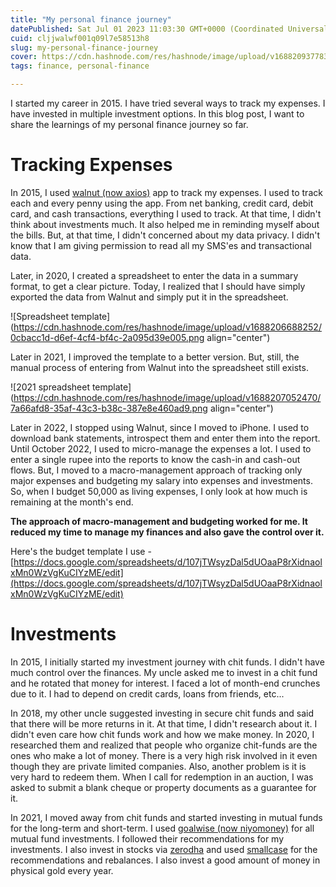 ```yaml
---
title: "My personal finance journey"
datePublished: Sat Jul 01 2023 11:03:30 GMT+0000 (Coordinated Universal Time)
cuid: cljjwalwf001q09l7e58513h8
slug: my-personal-finance-journey
cover: https://cdn.hashnode.com/res/hashnode/image/upload/v1688209377830/546e789d-297b-4376-bb42-22345a311774.png
tags: finance, personal-finance

---
```


I started my career in 2015. I have tried several ways to track my expenses. I have invested in multiple investment options. In this blog post, I want to share the learnings of my personal finance journey so far.

# Tracking Expenses

In 2015, I used [walnut (now axios)](https://axio.co.in/walnut/) app to track my expenses. I used to track each and every penny using the app. From net banking, credit card, debit card, and cash transactions, everything I used to track. At that time, I didn't think about investments much. It also helped me in reminding myself about the bills. But, at that time, I didn't concerned about my data privacy. I didn't know that I am giving permission to read all my SMS'es and transactional data.

Later, in 2020, I created a spreadsheet to enter the data in a summary format, to get a clear picture. Today, I realized that I should have simply exported the data from Walnut and simply put it in the spreadsheet.

![Spreadsheet template](https://cdn.hashnode.com/res/hashnode/image/upload/v1688206688252/0cbacc1d-d6ef-4cf4-bf4c-2a095d39e005.png align="center")

Later in 2021, I improved the template to a better version. But, still, the manual process of entering from Walnut into the spreadsheet still exists.

![2021 spreadsheet template](https://cdn.hashnode.com/res/hashnode/image/upload/v1688207052470/7a66afd8-35af-43c3-b38c-387e8e460ad9.png align="center")

Later in 2022, I stopped using Walnut, since I moved to iPhone. I used to download bank statements, introspect them and enter them into the report. Until October 2022, I used to micro-manage the expenses a lot. I used to enter a single rupee into the reports to know the cash-in and cash-out flows. But, I moved to a macro-management approach of tracking only major expenses and budgeting my salary into expenses and investments. So, when I budget 50,000 as living expenses, I only look at how much is remaining at the month's end.

**The approach of macro-management and budgeting worked for me. It reduced my time to manage my finances and also gave the control over it.**

Here's the budget template I use - [https://docs.google.com/spreadsheets/d/107jTWsyzDal5dUOaaP8rXidnaolxMn0WzVgKuCIYzME/edit](https://docs.google.com/spreadsheets/d/107jTWsyzDal5dUOaaP8rXidnaolxMn0WzVgKuCIYzME/edit)

# Investments

In 2015, I initially started my investment journey with chit funds. I didn't have much control over the finances. My uncle asked me to invest in a chit fund and he rotated that money for interest. I faced a lot of month-end crunches due to it. I had to depend on credit cards, loans from friends, etc...

In 2018, my other uncle suggested investing in secure chit funds and said that there will be more returns in it. At that time, I didn't research about it. I didn't even care how chit funds work and how we make money. In 2020, I researched them and realized that people who organize chit-funds are the ones who make a lot of money. There is a very high risk involved in it even though they are private limited companies. Also, another problem is it is very hard to redeem them. When I call for redemption in an auction, I was asked to submit a blank cheque or property documents as a guarantee for it.

In 2021, I moved away from chit funds and started investing in mutual funds for the long-term and short-term. I used [goalwise (now niyomoney)](https://niyomoney.com) for all mutual fund investments. I followed their recommendations for my investments. I also invest in stocks via [zerodha](https://kite.zerodha.com/) and used [smallcase](https://smallcase.com) for the recommendations and rebalances. I also invest a good amount of money in physical gold every year.
